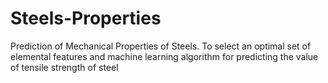 # Steels-Properties
Prediction of Mechanical Properties of Steels. To select an optimal set of elemental features and machine learning algorithm for predicting the value of tensile strength of steel
